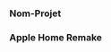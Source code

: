 <div>
    <h3>Nom-Projet</h3>
    <h3>Apple Home Remake</h3>
</div>
<!-- <h3>Date : 12/2021</h3>
<h3>Description : Ceci est une description de test</h3>
<h3>Langages-Utilisés : ["HTML", "CSS", "JS", "REACT.JS"]</h3>
<h3>Lien-Projet : https://samuel-dd07.github.io/Apple-Home-Remake/</h3> -->